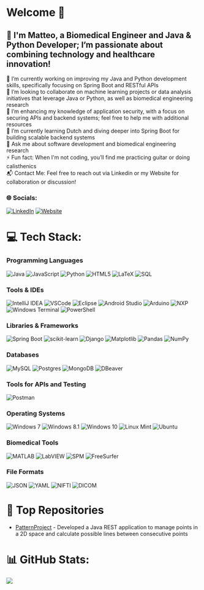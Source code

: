 # Welcome 👋

## 💫 I'm Matteo, a Biomedical Engineer and Java & Python Developer; I’m passionate about combining technology and healthcare innovation!
🔭 I’m currently working on improving my Java and Python development skills, specifically focusing on Spring Boot and RESTful APIs<br>
👯 I’m looking to collaborate on machine learning projects or data analysis initiatives that leverage Java or Python, as well as biomedical engineering research<br>
🤝 I’m enhancing my knowledge of application security, with a focus on securing APIs and backend systems; feel free to help me with additional resources<br>
🌱 I’m currently learning Dutch and diving deeper into Spring Boot for building scalable backend systems<br>
💬 Ask me about software development and biomedical engineering research<br>
⚡ Fun fact: When I'm not coding, you’ll find me practicing guitar or doing calisthenics<br>
📬 Contact Me: Feel free to reach out via Linkedin or my Website for collaboration or discussion! 

### 🌐 Socials:
[![LinkedIn](https://img.shields.io/badge/LinkedIn-%230077B5.svg?logo=linkedin&logoColor=white)](https://linkedin.com/in/matteo-pesci-87542a176) 
[![Website](https://img.shields.io/badge/Website-%2312100E.svg?logo=github&logoColor=white)](https://mattlab0.github.io/)

# 💻 Tech Stack:
### Programming Languages
![Java](https://img.shields.io/badge/java-%23ED8B00.svg?style=for-the-badge&logo=openjdk&logoColor=white)
![JavaScript](https://img.shields.io/badge/javascript-%23323330.svg?style=for-the-badge&logo=javascript&logoColor=%23F7DF1E)
![Python](https://img.shields.io/badge/python-3670A0?style=for-the-badge&logo=python&logoColor=ffdd54)
![HTML5](https://img.shields.io/badge/html5-%23E34F26.svg?style=for-the-badge&logo=html5&logoColor=white)
![LaTeX](https://img.shields.io/badge/latex-%23008080.svg?style=for-the-badge&logo=latex&logoColor=white)
![SQL](https://img.shields.io/badge/sql-%2307405e.svg?style=for-the-badge&logo=sql&logoColor=white)

### Tools & IDEs
![IntelliJ IDEA](https://img.shields.io/badge/IntelliJ_IDEA-%23000000.svg?style=for-the-badge&logo=intellij-idea&logoColor=white)
![VSCode](https://img.shields.io/badge/Visual_Studio_Code-%23007ACC.svg?style=for-the-badge&logo=visual-studio-code&logoColor=white)
![Eclipse](https://img.shields.io/badge/eclipse-%23000000.svg?style=for-the-badge&logo=eclipse&logoColor=white)
![Android Studio](https://img.shields.io/badge/Android_Studio-%2303A1F3.svg?style=for-the-badge&logo=android-studio&logoColor=white)
![Arduino](https://img.shields.io/badge/arduino-%23009B77.svg?style=for-the-badge&logo=arduino&logoColor=white)
![NXP](https://img.shields.io/badge/nxp-%232C2C2C.svg?style=for-the-badge&logo=nxp&logoColor=white)
![Windows Terminal](https://img.shields.io/badge/Windows%20Terminal-%234D4D4D.svg?style=for-the-badge&logo=windows-terminal&logoColor=white)
![PowerShell](https://img.shields.io/badge/PowerShell-%235391FE.svg?style=for-the-badge&logo=powershell&logoColor=white)

### Libraries & Frameworks
![Spring Boot](https://img.shields.io/badge/Spring%20Boot-%236DB33F.svg?style=for-the-badge&logo=spring-boot&logoColor=white)
![scikit-learn](https://img.shields.io/badge/scikit--learn-%23F7931E.svg?style=for-the-badge&logo=scikit-learn&logoColor=white)
![Django](https://img.shields.io/badge/django-%23092E20.svg?style=for-the-badge&logo=django&logoColor=white)
![Matplotlib](https://img.shields.io/badge/Matplotlib-%23ffffff.svg?style=for-the-badge&logo=Matplotlib&logoColor=black)
![Pandas](https://img.shields.io/badge/pandas-%23150458.svg?style=for-the-badge&logo=pandas&logoColor=white)
![NumPy](https://img.shields.io/badge/numpy-%23013243.svg?style=for-the-badge&logo=numpy&logoColor=white)

### Databases
![MySQL](https://img.shields.io/badge/mysql-4479A1.svg?style=for-the-badge&logo=mysql&logoColor=white)
![Postgres](https://img.shields.io/badge/postgres-%23316192.svg?style=for-the-badge&logo=postgresql&logoColor=white)
![MongoDB](https://img.shields.io/badge/mongodb-%2347A248.svg?style=for-the-badge&logo=mongodb&logoColor=white)
![DBeaver](https://img.shields.io/badge/DBeaver-%23000780.svg?style=for-the-badge&logo=dbeaver&logoColor=white)

### Tools for APIs and Testing
![Postman](https://img.shields.io/badge/Postman-FF6C37?style=for-the-badge&logo=postman&logoColor=white)

### Operating Systems
![Windows 7](https://img.shields.io/badge/Windows%207-%230078D6.svg?style=for-the-badge&logo=windows&logoColor=white)
![Windows 8.1](https://img.shields.io/badge/Windows%208.1-%230078D6.svg?style=for-the-badge&logo=windows&logoColor=white)
![Windows 10](https://img.shields.io/badge/Windows%2010-%230078D6.svg?style=for-the-badge&logo=windows&logoColor=white)
![Linux Mint](https://img.shields.io/badge/Linux%20Mint-%23007C3B.svg?style=for-the-badge&logo=linux-mint&logoColor=white)
![Ubuntu](https://img.shields.io/badge/Ubuntu-E95420.svg?style=for-the-badge&logo=ubuntu&logoColor=white)


### Biomedical Tools
![MATLAB](https://img.shields.io/badge/matlab-%23E6EBE0.svg?style=for-the-badge&logo=matlab&logoColor=black)
![LabVIEW](https://img.shields.io/badge/labview-%23F2C300.svg?style=for-the-badge&logo=labview&logoColor=white)
![SPM](https://img.shields.io/badge/spm-%23121D6E.svg?style=for-the-badge&logo=spm&logoColor=white)
![FreeSurfer](https://img.shields.io/badge/freesurfer-%23F16E2E.svg?style=for-the-badge&logo=freesurfer&logoColor=white)

### File Formats
![JSON](https://img.shields.io/badge/json-%23f7e018.svg?style=for-the-badge&logo=json&logoColor=white)
![YAML](https://img.shields.io/badge/yaml-%23ffffff.svg?style=for-the-badge&logo=yaml&logoColor=151515)
![NIFTI](https://img.shields.io/badge/NIFTI-%23013243.svg?style=for-the-badge&logo=nifti&logoColor=white)
![DICOM](https://img.shields.io/badge/DICOM-%23FF6C37.svg?style=for-the-badge&logo=dicom&logoColor=white)

# 🌟 Top Repositories
- [PatternProject](https://github.com/MattLab0/PatternProject) - Developed a Java REST application to manage points in a 2D space and calculate possible lines
between consecutive points
# 📊 GitHub Stats:
![](https://github-readme-stats.vercel.app/api/top-langs/?username=MattLab0&theme=dark&hide_border=true&include_all_commits=true&count_private=false&layout=compact&v=1)



